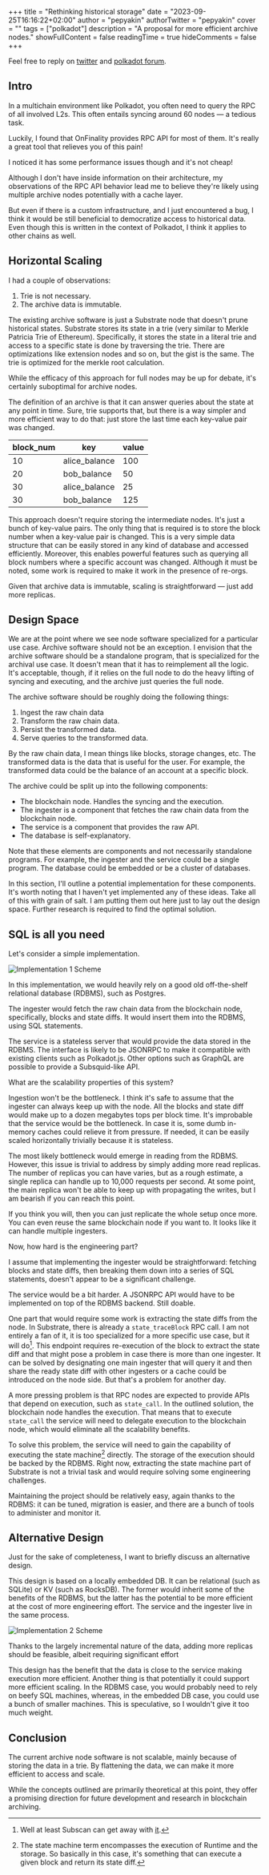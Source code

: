 +++
title = "Rethinking historical storage"
date = "2023-09-25T16:16:22+02:00"
author = "pepyakin"
authorTwitter = "pepyakin"
cover = ""
tags = ["polkadot"]
description = "A proposal for more efficient archive nodes."
showFullContent = false
readingTime = true
hideComments = false
+++

Feel free to reply on [twitter](https://twitter.com/pepyakin/status/1706696616139182374) and [polkadot forum](https://forum.polkadot.network/t/rethinking-historical-storage/4059).

## Intro

In a multichain environment like Polkadot, you often need to query the RPC of all involved L2s. This often entails syncing around 60 nodes — a tedious task.

Luckily, I found that OnFinality provides RPC API for most of them. It's really a great tool that relieves you of this pain!

I noticed it has some performance issues though and it's not cheap!

Although I don't have inside information on their architecture, my observations of the RPC API behavior lead me to believe they're likely using multiple archive nodes potentially with a cache layer.

But even if there is a custom infrastructure, and I just encountered a bug, I think it would be still beneficial to democratize access to historical data. Even though this is written in the context of Polkadot, I think it applies to other chains as well.

## Horizontal Scaling

I had a couple of observations:

1. Trie is not necessary.
2. The archive data is immutable.

The existing archive software is just a Substrate node that doesn't prune historical states. Substrate stores its state in a trie (very similar to Merkle Patricia Trie of Ethereum). Specifically, it stores the state in a literal trie and access to a specific state is done by traversing the trie. There are optimizations like extension nodes and so on, but the gist is the same. The trie is optimized for the merkle root calculation.

While the efficacy of this approach for full nodes may be up for debate, it's certainly suboptimal for archive nodes.

The definition of an archive is that it can answer queries about the state at any point in time. Sure, trie supports that, but there is a way simpler and more efficient way to do that: just store the last time each key-value pair was changed.

| block_num | key | value |
|------|---|---|
10  | alice_balance | 100
20  | bob_balance | 50
30  | alice_balance | 25
30  | bob_balance | 125

This approach doesn't require storing the intermediate nodes. It's just a bunch of key-value pairs. The only thing that is required is to store the block number when a key-value pair is changed. This is a very simple data structure that can be easily stored in any kind of database and accessed efficiently. Moreover, this enables powerful features such as querying all block numbers where a specific account was changed. Although it must be noted, some work is required to make it work in the presence of re-orgs.

Given that archive data is immutable, scaling is straightforward — just add more replicas.

## Design Space

We are at the point where we see node software specialized for a particular use case. Archive
software should not be an exception. I envision that the archive software should be a standalone
program, that is specialized for the archival use case. It doesn't mean that it has to reimplement all the logic.
It's acceptable, though, if it relies on the full node to do the heavy lifting of syncing and executing, and
the archive just queries the full node.

The archive software should be roughly doing the following things:

1. Ingest the raw chain data
2. Transform the raw chain data.
3. Persist the transformed data.
4. Serve queries to the transformed data.

By the raw chain data, I mean things like blocks, storage changes, etc. The transformed data is the data that is useful for the user. For example, the transformed data could be the balance of an account at a specific block.

The archive could be split up into the following components:

- The blockchain node. Handles the syncing and the execution.
- The ingester is a component that fetches the raw chain data from the blockchain node.
- The service is a component that provides the raw API.
- The database is self-explanatory.

Note that these elements are components and not necessarily standalone programs. For example, the ingester and the service could be a single program. The database could be embedded or be a cluster of databases.

In this section, I'll outline a potential implementation for these components. It's worth noting that I haven't yet implemented any of these ideas. Take all of this with grain of salt. I am putting them out here just to lay out the design space. Further research is required to find the optimal solution.

## SQL is all you need

Let's consider a simple implementation.

![Implementation 1 Scheme](./assets/impl-1.png)

In this implementation, we would heavily rely on a good old off-the-shelf relational database (RDBMS), such as Postgres.

The ingester would fetch the raw chain data from the blockchain node, specifically, blocks and state diffs. It would insert them into the RDBMS, using SQL statements.

The service is a stateless server that would provide the data stored in the RDBMS. The interface is likely to be JSONRPC to make it compatible with existing clients such as Polkadot.js. Other options such as GraphQL are possible to provide a Subsquid-like API.

What are the scalability properties of this system?

Ingestion won't be the bottleneck. I think it's safe to assume that the ingester can always keep up with the node. All the blocks and state diff would make up to a dozen megabytes tops per block time. It's improbable that the service would be the bottleneck. In case it is, some dumb in-memory caches could relieve it from pressure. If needed, it can be easily scaled horizontally trivially because it is stateless.

The most likely bottleneck would emerge in reading from the RDBMS. However, this issue is trivial to address by simply adding more read replicas. The number of replicas you can have varies, but as a rough estimate, a single replica can handle up to 10,000 requests per second. At some point, the main replica won't be able to keep up with
propagating the writes, but I am bearish if you can reach this point.

If you think you will, then you can just replicate the whole setup once more. You can even reuse the same blockchain node if you want to. It looks like it can handle multiple ingesters.

Now, how hard is the engineering part?

I assume that implementing the ingester would be straightforward: fetching blocks and state diffs, then breaking them down into a series of SQL statements, doesn't appear to be a significant challenge.

The service would be a bit harder. A JSONRPC API would have to be implemented on top of the RDBMS backend. Still doable.

One part that would require some work is extracting the state diffs from the node. In Substrate, there is already a `state_traceBlock` RPC call. I am not entirely a fan of it, it is too specialized for a more specific use case, but it will do[^subscan-is-happy]. This endpoint requires re-execution of the block to extract the state diff and that might pose a problem in case there is more than one ingester. It can be solved by designating one main ingester that will query it and then share the ready state diff with other ingesters or a cache could be introduced on the node side. But that's a problem for another day.

[^subscan-is-happy]: Well at least Subscan can get away with [it](https://polkadot.subscan.io/extrinsic/0x9dc7de40d0d44bf4e2a5c3ae1a69becb2f182341ea00124b1ce07acd9be2d780?tab=state_tracing).

A more pressing problem is that RPC nodes are expected to provide APIs that depend on execution, such as `state_call`.
In the outlined solution, the blockchain node handles the execution. That means that to execute `state_call` the service will need to delegate execution to the blockchain node, which would eliminate all the scalability benefits.

To solve this problem, the service will need to gain the capability of executing the state machine[^state-machine] directly. The storage of the execution should be backed by the RDBMS. Right now, extracting the state machine part of Substrate is not a trivial task and would require solving some engineering challenges.

[^state-machine]: The state machine term encompasses the execution of Runtime and the storage. So basically in this case, it's something that can execute a given block and return its state diff.

Maintaining the project should be relatively easy, again thanks to the RDBMS: it can be tuned, migration is easier, and there are a bunch of tools to administer and monitor it.

## Alternative Design

Just for the sake of completeness, I want to briefly discuss an alternative design.

This design is based on a locally embedded DB. It can be relational (such as SQLite) or KV (such as RocksDB). The former would inherit some of the benefits of the RDBMS, but the latter has the potential to be more efficient at the cost of more engineering effort. The service and the ingester live in the same process.

![Implementation 2 Scheme](./assets/impl-2.png)

Thanks to the largely incremental nature of the data, adding more replicas should be feasible, albeit requiring significant effort

This design has the benefit that the data is close to the service making execution more efficient. Another thing is that potentially it could support more efficient scaling. In the RDBMS case, you would probably need to rely on beefy SQL machines, whereas, in the embedded DB case, you could use a bunch of smaller machines. This is speculative, so I wouldn't give it too much weight.

## Conclusion

The current archive node software is not scalable, mainly because of storing the data in a trie. By flattening the data, we can make it more efficient to access and scale.

While the concepts outlined are primarily theoretical at this point, they offer a promising direction for future development and research in blockchain archiving.

